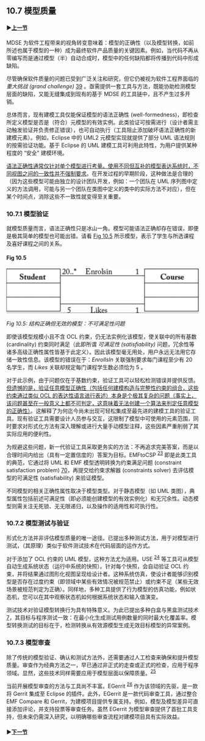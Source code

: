 ## 10.7 模型质量

#### ▶[上一节](6.md)

MDSE 为软件工程带来的视角转变意味着：模型的正确性（以及模型转换，如前所述也属于模型的一种）成为最终软件产品质量的关键因素。例如，当代码不再从零编写而是通过模型（半）自动合成时，模型中的任何缺陷都将传播到代码中形成缺陷。

尽管确保软件质量的问题已受到广泛关注和研究，但它仍被视为软件工程界面临的 *重大挑战 (grand challenge)* [39](../bibliography.md#39) 。亟需提供一套工具与方法，既能协助检测模型层面的缺陷，又能无缝集成到现有的基于 MDSE 的工具链中，且不产生过多开销。

总体而言，现有建模工具仅能保证模型的语法正确性 (well-formedness)，即检查所定义模型是否是（符合）元模型的有效实例。此类验证可按需进行（设计者需主动触发验证并负责修正错误），也可自动执行（工具阻止添加破坏语法正确性的新建模元素）。例如，Eclipse 中的 UML2 元模型实现就提供了部分 UML 语法规则的按需验证功能。基于 Eclipse 的 UML 建模工具可利用此特性，为用户提供某种程度的 “安全” 建模环境。

<ins>语法正确性通常仅针对单个模型进行考量。使用不同但互补的模型表达系统时，不同视图之间的一致性并不强制要求</ins>。在开发过程的早期阶段，这种做法是合理的（因为这些模型可能由独立的设计团队开发，例如：一个团队在 UML 序列图中定义的方法调用，可能与另一个团队在类图中定义的类中的实际方法不对应），但在某个时间点，消除这些不一致性就变得至关重要。

### 10.7.1 模型验证
就模型质量而言，语法正确性只是冰山一角。模型可能语法正确却存在错误，即便是极其简单的模型也可能出错。请看 [Fig 10.5](#fig-105) 所示模型，表示了学生与所选课程及喜好课程之间的关系。

#### Fig 10.5
![Fig 10.5](../img/fig10.5.png)

*Fig 10.5: 结构正确但无效的模型：不可满足性问题*

即使该模型规模小且不含 OCL 约束，仍无法实例化该模型，使关联中的所有基数 (cardinality) 约束同时满足（此即所谓 *可满足性 (satisfiability)* 问题，冗余性等诸多高级正确性属性皆基于此定义）。因此该模型毫无用处，用户永远无法用它存储一致性信息。该模型的错误在于：*EnrollsIn* 关联强制要求每门课程至少有 20 名学生，而 *Likes* 关联却规定每门课程学生数必须恰为 5 。

对于此示例，由于问题仅在于基数约束，验证工具可以轻松检测错误并提供反馈。<ins>但遗憾的是，验证任意模型正确性（包括任何建模构造与完整性约束的组合，这些约束通过类似 OCL 的表达性语言进行表述）本身是个极其复杂的问题（事实上，该问题甚至在一般意义上都不可判定，这意味着无法创建一个算法来判定任意模型的正确性）</ins>。这解释了为何迄今尚未出现可轻松集成至最先进的建模工具的验证工具。现有验证工具需要设计人员参与交互，这限制了模型中可使用的元素范围，同时要求对形式化方法有深入理解或进行大量手动模型注释，这些因素严重削弱了其实际应用的便利性。

为规避这些问题，新一代验证工具采取更务实的方法：不再追求完美答案，而是以合理时间内给出（具有一定置信度的）答案为目标。EMFtoCSP <sup>[23](0.md#23)</sup> 即是此类工具的典范，它通过将 UML 和 EMF 模型透明转换为约束满足问题 (constraint satisfaction problem) [70](../bibliography.md#70)，再提交给约束求解器 (constraints solver) 去评估模型的可满足性 (satisfiability) 来验证模型。

不同模型的相关正确性属性取决于模型类型。对于静态模型（如 UML 类图），典型属性包括前述可满足性（即必须能创建模型的有效实例化）和无冗余性。动态模型则需关注无死锁、无无限递归，以及操作的适用性和可执行性。

### 10.7.2 模型测试与验证
形式化方法并非评估模型质量的唯一途径。已提出多种测试方法，用于对模型进行测试，（其原理）类似于软件测试技术在代码层面的运作方式。

对于添加了 OCL 约束的 UML 模型，这种方法尤为适用。USE <sup>[24](0.md#24)</sup> 等工具可从模型自动生成系统状态（运行中系统的快照）。针对每个快照，会自动验证 OCL 约束，并将结果通过图形化视图呈现给设计者。这种系统仿真，使设计者能够识别模型是否存在过度约束（即领域中某些有效情况被规范禁止）或约束不足（某些无效场景被规范判定为正确）。同样地，多种工具提供了行为模型的仿真功能，例如状态机，您可以在其中观察状态机如何根据系统状态和输入值演变。

测试技术对验证模型转换行为具有特殊意义。为此已提出多种白盒与黑盒测试技术 [7](../bibliography.md#7)，其目标与程序测试一致：在最小化生成测试用例数量的同时最大化覆盖率。模型转换测试的目标在于，检测转换从有效源模型生成无效目标模型的异常案例。

### 10.7.3 模型审查
除了传统的模型验证、确认和测试方法外，还需要通过人工检查来确保和提升模型质量。审查作为经典方法之一，早已通过非正式的走查或正式的检查，应用于程序领域。显然，这些技术同样需要应用于模型层面以保障质量。<sup>[25](0.md#25)</sup>

当前开展模型审查的方法与工具尚不丰富。EGerrit <sup>[26](0.md#26)</sup> 作为该领域的先驱，是一款将 Gerrit 集成至 Eclipse 的插件。此外，EGerrit 是一款代码审查工具，通过整合 EMF Compare 和 Gerrit，为建模项目提供专属支持。例如，模型及模型差异可直接添加评论，并支持投票等审查任务。虽然 EGerrit 为模型审查提供了首批工具支持，但未来仍需深入研究，以明确哪些审查流程对建模项目具有实际效益。


#### ▶[下一节](8.md)
